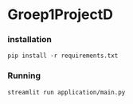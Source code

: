 # Groep1ProjectD

### installation

`pip install -r requirements.txt`

### Running

`streamlit run application/main.py`
